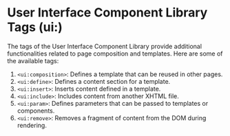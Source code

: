 # User Interface Component Library Tags (ui:)

The tags of the User Interface Component Library provide additional functionalities related to page composition and templates. Here are some of the available tags:

1. `<ui:composition>`: Defines a template that can be reused in other pages.
2. `<ui:define>`: Defines a content section for a template.
3. `<ui:insert>`: Inserts content defined in a template.
4. `<ui:include>`: Includes content from another XHTML file.
5. `<ui:param>`: Defines parameters that can be passed to templates or components.
6. `<ui:remove>`: Removes a fragment of content from the DOM during rendering.